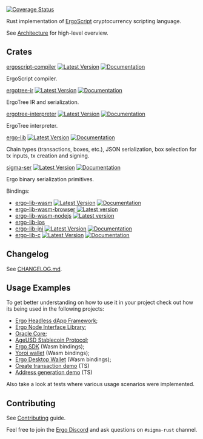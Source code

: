 [![Coverage Status](https://coveralls.io/repos/github/ergoplatform/sigma-rust/badge.svg)](https://coveralls.io/github/ergoplatform/sigma-rust)

Rust implementation of [ErgoScript](https://github.com/ScorexFoundation/sigmastate-interpreter) cryptocurrency scripting language. 

See [Architecture](docs/architecture.md) for high-level overview.

## Crates

[ergoscript-compiler](https://github.com/ergoplatform/sigma-rust/tree/develop/ergoscript-compiler) [![Latest Version](https://img.shields.io/crates/v/ergoscript-compiler.svg)](https://crates.io/crates/ergoscript-compiler) [![Documentation](https://docs.rs/ergoscript-compiler/badge.svg)](https://docs.rs/crate/ergoscript-compiler)

ErgoScript compiler. 

[ergotree-ir](https://github.com/ergoplatform/sigma-rust/tree/develop/ergotree-ir) [![Latest Version](https://img.shields.io/crates/v/ergotree-ir.svg)](https://crates.io/crates/ergotree-ir) [![Documentation](https://docs.rs/ergotree-ir/badge.svg)](https://docs.rs/crate/ergotree-ir)

ErgoTree IR and serialization.

[ergotree-interpreter](https://github.com/ergoplatform/sigma-rust/tree/develop/ergotree-interpreter) [![Latest Version](https://img.shields.io/crates/v/ergotree-interpreter.svg)](https://crates.io/crates/ergotree-interpreter) [![Documentation](https://docs.rs/ergotree-interpreter/badge.svg)](https://docs.rs/crate/ergotree-interpreter)

ErgoTree interpreter.

[ergo-lib](https://github.com/ergoplatform/sigma-rust/tree/develop/ergo-lib) [![Latest Version](https://img.shields.io/crates/v/ergo-lib.svg)](https://crates.io/crates/ergo-lib) [![Documentation](https://docs.rs/ergo-lib/badge.svg)](https://docs.rs/crate/ergo-lib)

Chain types (transactions, boxes, etc.), JSON serialization, box selection for tx inputs, tx creation and signing.

[sigma-ser](https://github.com/ergoplatform/sigma-rust/tree/develop/sigma-ser) [![Latest Version](https://img.shields.io/crates/v/sigma-ser.svg)](https://crates.io/crates/sigma-ser) [![Documentation](https://docs.rs/sigma-ser/badge.svg)](https://docs.rs/crate/sigma-ser)

Ergo binary serialization primitives.

Bindings:
- [ergo-lib-wasm](https://github.com/ergoplatform/sigma-rust/tree/develop/bindings/ergo-lib-wasm) [![Latest Version](https://img.shields.io/crates/v/ergo-lib-wasm.svg)](https://crates.io/crates/ergo-lib-wasm) [![Documentation](https://docs.rs/ergo-lib-wasm/badge.svg)](https://docs.rs/crate/ergo-lib-wasm) 
- [ergo-lib-wasm-browser](https://github.com/ergoplatform/sigma-rust/tree/develop/bindings/ergo-lib-wasm) [![Latest version](https://img.shields.io/npm/v/ergo-lib-wasm-browser)](https://www.npmjs.com/package/ergo-lib-wasm-browser)
- [ergo-lib-wasm-nodejs](https://github.com/ergoplatform/sigma-rust/tree/develop/bindings/ergo-lib-wasm) [![Latest version](https://img.shields.io/npm/v/ergo-lib-wasm-nodejs)](https://www.npmjs.com/package/ergo-lib-wasm-nodejs)
- [ergo-lib-ios](https://github.com/ergoplatform/sigma-rust/tree/develop/bindings/ergo-lib-ios)
- [ergo-lib-jni](https://github.com/ergoplatform/sigma-rust/tree/develop/bindings/ergo-lib-jni) [![Latest Version](https://img.shields.io/crates/v/ergo-lib-jni.svg)](https://crates.io/crates/ergo-lib-jni) [![Documentation](https://docs.rs/ergo-lib-jni/badge.svg)](https://docs.rs/crate/ergo-lib-jni)
- [ergo-lib-c](https://github.com/ergoplatform/sigma-rust/tree/develop/bindings/ergo-lib-c) [![Latest Version](https://img.shields.io/crates/v/ergo-lib-c.svg)](https://crates.io/crates/ergo-lib-c) [![Documentation](https://docs.rs/ergo-lib-c/badge.svg)](https://docs.rs/crate/ergo-lib-c)

## Changelog
See [CHANGELOG.md](ergo-lib/CHANGELOG.md).

## Usage Examples
To get better understanding on how to use it in your project check out how its being used in the following projects:

- [Ergo Headless dApp Framework](https://github.com/Emurgo/ergo-headless-dapp-framework);
- [Ergo Node Interface Library](https://github.com/Emurgo/ergo-node-interface);
- [Oracle Core](https://github.com/ergoplatform/oracle-core);
- [AgeUSD Stablecoin Protocol](https://github.com/Emurgo/age-usd);
- [Ergo SDK](https://github.com/ergolabs/ergo-sdk-js) (Wasm bindings);
- [Yoroi wallet](https://github.com/Emurgo/yoroi-frontend) (Wasm bindings);
- [Ergo Desktop Wallet](https://github.com/ErgoWallet/ergowallet-desktop) (Wasm bindings);
- [Create transaction demo](https://github.com/ergoplatform/sigma-rust/tree/develop/bindings/ergo-lib-wasm/examples/create-transaction-demo) (TS)
- [Address generation demo](https://github.com/ergoplatform/sigma-rust/tree/develop/bindings/ergo-lib-wasm/examples/address-generation-demo) (TS)

Also take a look at tests where various usage scenarios were implemented.

## Contributing
See [Contributing](CONTRIBUTING.md) guide.

Feel free to join the [Ergo Discord](https://discord.gg/kj7s7nb) and ask questions on `#sigma-rust` channel.
